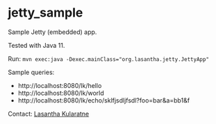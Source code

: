 # jetty_sample

Sample Jetty (embedded) app.

Tested with Java 11.

Run: 
```mvn exec:java -Dexec.mainClass="org.lasantha.jetty.JettyApp"```

Sample queries:
* http://localhost:8080/lk/hello
* http://localhost:8080/lk/world
* http://localhost:8080/lk/echo/sklfjsdljfsdl?foo=bar&a=bb1&f

Contact:
[Lasantha Kularatne](https://github.com/lasanthak)
